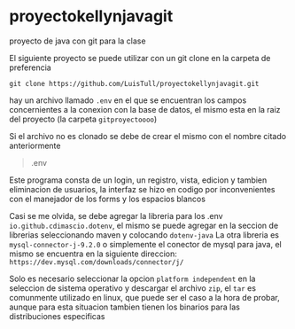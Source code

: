 # proyectokellynjavagit
proyecto de java con git para la clase

El siguiente proyecto se puede utilizar con un git clone en la carpeta de preferencia

```
git clone https://github.com/LuisTull/proyectokellynjavagit.git
```

hay un archivo llamado `.env` en el que se encuentran los campos concernientes a la conexion con la base de datos, el mismo esta en la raiz del proyecto (la carpeta `gitproyectoooo`)

Si el archivo no es clonado se debe de crear el mismo con el nombre citado anteriormente 
> .env

Este programa consta de un login, un registro, vista, edicion y tambien eliminacion de usuarios, la interfaz se hizo en codigo por inconvenientes con el manejador de los forms y los espacios blancos

Casi se me olvida, se debe agregar la libreria para los .env `io.github.cdimascio.dotenv`, el mismo se puede agregar en la seccion de librerias seleccionando maven y colocando `dotenv-java`
La otra libreria es `mysql-connector-j-9.2.0` o simplemente el conector de mysql para java, el mismo se encuentra en la siguiente direccion: 
```https://dev.mysql.com/downloads/connector/j/```

Solo es necesario seleccionar la opcion `platform independent` en la seleccion de sistema operativo y descargar el archivo `zip`, el `tar` es comunmente utilizado en linux, que puede ser el caso a la hora de probar, aunque para esta situacion tambien tienen los binarios para las distribuciones especificas

